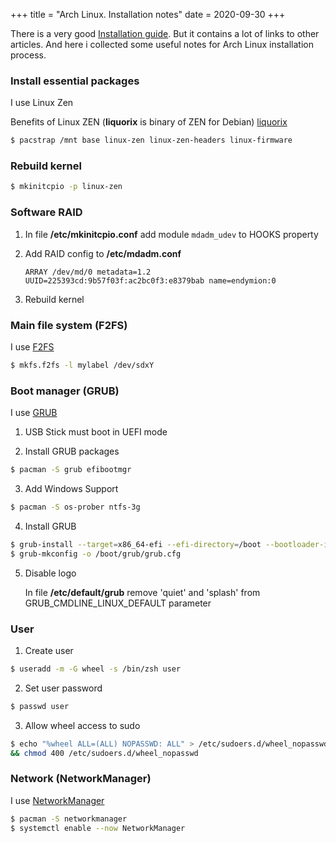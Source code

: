 +++
title = "Arch Linux. Installation notes"
date = 2020-09-30
+++

There is a very good [Installation guide](https://wiki.archlinux.org/index.php/Installation_guide). But it contains a lot of links to other articles. And here i collected some useful notes for Arch Linux installation process.

### Install essential packages

I use Linux Zen

Benefits of Linux ZEN (**liquorix** is binary of ZEN for Debian) [liquorix](https://liquorix.net)

```bash
$ pacstrap /mnt base linux-zen linux-zen-headers linux-firmware
```

### Rebuild kernel

```bash
$ mkinitcpio -p linux-zen
```

### Software RAID

1. In file **/etc/mkinitcpio.conf** add module `mdadm_udev` to HOOKS property

2. Add RAID config to **/etc/mdadm.conf**

    `ARRAY /dev/md/0 metadata=1.2 UUID=225393cd:9b57f03f:ac2bc0f3:e8379bab name=endymion:0`

3. Rebuild kernel

### Main file system (F2FS)

I use [F2FS](https://wiki.archlinux.org/index.php/F2FS)

```bash
$ mkfs.f2fs -l mylabel /dev/sdxY
```

### Boot manager (GRUB)

I use [GRUB](https://wiki.archlinux.org/index.php/GRUB)

1. USB Stick must boot in UEFI mode

2. Install GRUB packages

```bash
$ pacman -S grub efibootmgr
```

3. Add Windows Support

```bash
$ pacman -S os-prober ntfs-3g
```

4. Install GRUB

```bash
$ grub-install --target=x86_64-efi --efi-directory=/boot --bootloader-id=GRUB
$ grub-mkconfig -o /boot/grub/grub.cfg
```

5. Disable logo

    In file **/etc/default/grub** remove 'quiet' and 'splash'
    from GRUB_CMDLINE_LINUX_DEFAULT parameter

### User

1. Create user

```bash
$ useradd -m -G wheel -s /bin/zsh user
```

2. Set user password

```bash
$ passwd user
```

3. Allow wheel access to sudo

```bash
$ echo "%wheel ALL=(ALL) NOPASSWD: ALL" > /etc/sudoers.d/wheel_nopasswd \
&& chmod 400 /etc/sudoers.d/wheel_nopasswd
```

### Network (NetworkManager)

I use [NetworkManager](https://wiki.archlinux.org/index.php/NetworkManager)

```bash
$ pacman -S networkmanager
$ systemctl enable --now NetworkManager
```
